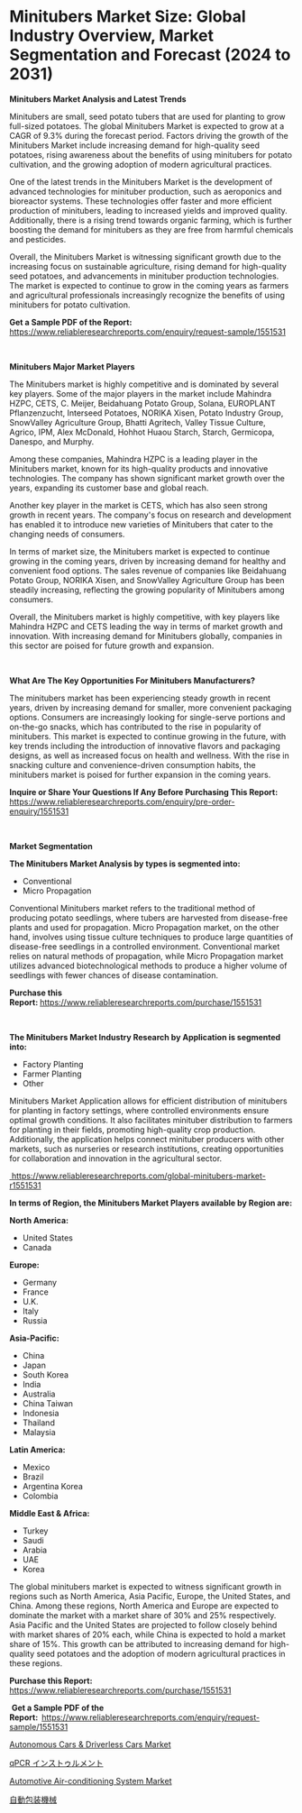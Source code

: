 <p><h1>Minitubers Market Size: Global Industry Overview, Market Segmentation and Forecast (2024 to 2031)</h1></p><p><strong>Minitubers Market Analysis and Latest Trends</strong></p>
<p><p>Minitubers are small, seed potato tubers that are used for planting to grow full-sized potatoes. The global Minitubers Market is expected to grow at a CAGR of 9.3% during the forecast period. Factors driving the growth of the Minitubers Market include increasing demand for high-quality seed potatoes, rising awareness about the benefits of using minitubers for potato cultivation, and the growing adoption of modern agricultural practices.</p><p>One of the latest trends in the Minitubers Market is the development of advanced technologies for minituber production, such as aeroponics and bioreactor systems. These technologies offer faster and more efficient production of minitubers, leading to increased yields and improved quality. Additionally, there is a rising trend towards organic farming, which is further boosting the demand for minitubers as they are free from harmful chemicals and pesticides.</p><p>Overall, the Minitubers Market is witnessing significant growth due to the increasing focus on sustainable agriculture, rising demand for high-quality seed potatoes, and advancements in minituber production technologies. The market is expected to continue to grow in the coming years as farmers and agricultural professionals increasingly recognize the benefits of using minitubers for potato cultivation.</p></p>
<p><strong>Get a Sample PDF of the Report:&nbsp;</strong> <a href="https://www.reliableresearchreports.com/enquiry/request-sample/1551531">https://www.reliableresearchreports.com/enquiry/request-sample/1551531</a></p>
<p>&nbsp;</p>
<p><strong>Minitubers Major Market Players</strong></p>
<p><p>The Minitubers market is highly competitive and is dominated by several key players. Some of the major players in the market include Mahindra HZPC, CETS, C. Meijer, Beidahuang Potato Group, Solana, EUROPLANT Pflanzenzucht, Interseed Potatoes, NORIKA Xisen, Potato Industry Group, SnowValley Agriculture Group, Bhatti Agritech, Valley Tissue Culture, Agrico, IPM, Alex McDonald, Hohhot Huaou Starch, Starch, Germicopa, Danespo, and Murphy.</p><p>Among these companies, Mahindra HZPC is a leading player in the Minitubers market, known for its high-quality products and innovative technologies. The company has shown significant market growth over the years, expanding its customer base and global reach.</p><p>Another key player in the market is CETS, which has also seen strong growth in recent years. The company's focus on research and development has enabled it to introduce new varieties of Minitubers that cater to the changing needs of consumers.</p><p>In terms of market size, the Minitubers market is expected to continue growing in the coming years, driven by increasing demand for healthy and convenient food options. The sales revenue of companies like Beidahuang Potato Group, NORIKA Xisen, and SnowValley Agriculture Group has been steadily increasing, reflecting the growing popularity of Minitubers among consumers.</p><p>Overall, the Minitubers market is highly competitive, with key players like Mahindra HZPC and CETS leading the way in terms of market growth and innovation. With increasing demand for Minitubers globally, companies in this sector are poised for future growth and expansion.</p></p>
<p>&nbsp;</p>
<p><strong>What Are The Key Opportunities For Minitubers Manufacturers?</strong></p>
<p><p>The minitubers market has been experiencing steady growth in recent years, driven by increasing demand for smaller, more convenient packaging options. Consumers are increasingly looking for single-serve portions and on-the-go snacks, which has contributed to the rise in popularity of minitubers. This market is expected to continue growing in the future, with key trends including the introduction of innovative flavors and packaging designs, as well as increased focus on health and wellness. With the rise in snacking culture and convenience-driven consumption habits, the minitubers market is poised for further expansion in the coming years.</p></p>
<p><strong>Inquire or Share Your Questions If Any Before Purchasing This Report:</strong> <a href="https://www.reliableresearchreports.com/enquiry/pre-order-enquiry/1551531">https://www.reliableresearchreports.com/enquiry/pre-order-enquiry/1551531</a></p>
<p>&nbsp;</p>
<p><strong>Market Segmentation</strong></p>
<p><strong>The Minitubers Market Analysis by types is segmented into:</strong></p>
<p><ul><li>Conventional</li><li>Micro Propagation</li></ul></p>
<p><p>Conventional Minitubers market refers to the traditional method of producing potato seedlings, where tubers are harvested from disease-free plants and used for propagation. Micro Propagation market, on the other hand, involves using tissue culture techniques to produce large quantities of disease-free seedlings in a controlled environment. Conventional market relies on natural methods of propagation, while Micro Propagation market utilizes advanced biotechnological methods to produce a higher volume of seedlings with fewer chances of disease contamination.</p></p>
<p><strong>Purchase this Report:&nbsp;</strong><a href="https://www.reliableresearchreports.com/purchase/1551531">https://www.reliableresearchreports.com/purchase/1551531</a></p>
<p>&nbsp;</p>
<p><strong>The Minitubers Market Industry Research by Application is segmented into:</strong></p>
<p><ul><li>Factory Planting</li><li>Farmer Planting</li><li>Other</li></ul></p>
<p><p>Minitubers Market Application allows for efficient distribution of minitubers for planting in factory settings, where controlled environments ensure optimal growth conditions. It also facilitates minituber distribution to farmers for planting in their fields, promoting high-quality crop production. Additionally, the application helps connect minituber producers with other markets, such as nurseries or research institutions, creating opportunities for collaboration and innovation in the agricultural sector.</p></p>
<p><a href="https://www.reliableresearchreports.com/global-minitubers-market-r1551531">&nbsp;https://www.reliableresearchreports.com/global-minitubers-market-r1551531</a></p>
<p><strong>In terms of Region, the Minitubers Market Players available by Region are:</strong></p>
<p>
    <p> <strong> North America: </strong>
        <ul>
            <li>United States</li>
            <li>Canada</li>
        </ul>
        </p> 
    <p> <strong> Europe: </strong>
        <ul>
            <li>Germany</li>
            <li>France</li>
            <li>U.K.</li>
            <li>Italy</li>
            <li>Russia</li>
        </ul>
        </p> 
    <p> <strong> Asia-Pacific: </strong>
        <ul>
            <li>China</li>
            <li>Japan</li>
            <li>South Korea</li>
            <li>India</li>
            <li>Australia</li>
            <li>China Taiwan</li>
            <li>Indonesia</li>
            <li>Thailand</li>
            <li>Malaysia</li>
        </ul>
        </p> 
    <p> <strong> Latin America: </strong>
        <ul>
            <li>Mexico</li>
            <li>Brazil</li>
            <li>Argentina Korea</li>
            <li>Colombia</li>
        </ul>
        </p> 
    <p> <strong> Middle East & Africa: </strong>
        <ul>
            <li>Turkey</li>
            <li>Saudi</li>
            <li>Arabia</li>
            <li>UAE</li>
            <li>Korea</li>
        </ul>
    </p>
    </p>
<p><p>The global minitubers market is expected to witness significant growth in regions such as North America, Asia Pacific, Europe, the United States, and China. Among these regions, North America and Europe are expected to dominate the market with a market share of 30% and 25% respectively. Asia Pacific and the United States are projected to follow closely behind with market shares of 20% each, while China is expected to hold a market share of 15%. This growth can be attributed to increasing demand for high-quality seed potatoes and the adoption of modern agricultural practices in these regions.</p></p>
<p><strong>Purchase this Report: </strong><a href="https://www.reliableresearchreports.com/purchase/1551531">https://www.reliableresearchreports.com/purchase/1551531</a></p>
<p>&nbsp;<strong>Get a Sample PDF of the Report:&nbsp;&nbsp;</strong><a href="https://www.reliableresearchreports.com/enquiry/request-sample/1551531">https://www.reliableresearchreports.com/enquiry/request-sample/1551531</a></p>
<p><strong></strong></p>
<p><p><a href="https://issuu.com/reportprime-2/docs/autonomous-cars-driverless-cars-market-size-2030.p">Autonomous Cars & Driverless Cars Market</a></p><p><a href="https://github.com/nemesis2824/Market-Research-Report-List-1/blob/main/253689617725.md">qPCR インストゥルメント</a></p><p><a href="https://issuu.com/reportprime-2/docs/automotive-air-conditioning-system-market-size-203">Automotive Air-conditioning System Market</a></p><p><a href="https://github.com/pepo3k/Market-Research-Report-List-1/blob/main/423955117724.md">自動包装機械</a></p></p>